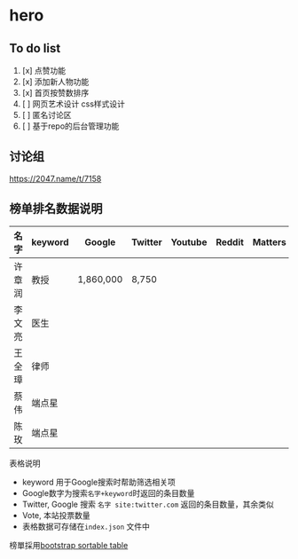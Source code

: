 # hero

## To do list
1. [x] 点赞功能
2. [x] 添加新人物功能
3. [x] 首页按赞数排序
4. [ ] 网页艺术设计 css样式设计 
5. [ ] 匿名讨论区
6. [ ] 基于repo的后台管理功能

## 讨论组
https://2047.name/t/7158

## 榜单排名数据说明

| 名字  | keyword |Google  | Twitter  | Youtube  | Reddit  | Matters  | Vote  |
|---|---|---|---|---|---|---|---|
| 许章润 | 教授  | 1,860,000  | 8,750  |   |   |   | 1 |
| 李文亮  | 医生  |   |   |   |   |   | |
| 王全璋  | 律师  |   |   |   |   |   | |
| 蔡伟  | 端点星  |   |   |   |   |   | |
| 陈玫  | 端点星  |   |   |   |   |   | |


表格说明
- keyword 用于Google搜索时帮助筛选相关项
- Google数字为搜索`名字+keyword`时返回的条目数量
- Twitter, Google 搜索 `名字 site:twitter.com` 返回的条目数量，其余类似
- Vote, 本站投票数量
- 表格数据可存储在`index.json` 文件中


榜單採用[bootstrap sortable table](https://datatables.net/examples/styling/bootstrap4)

